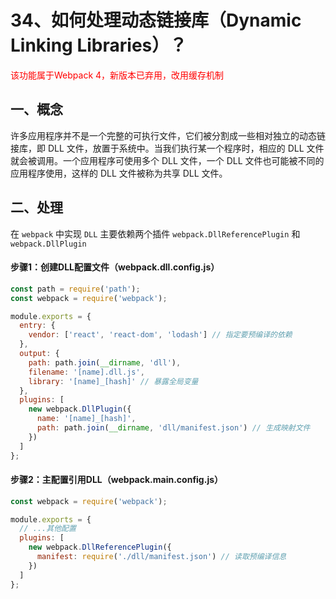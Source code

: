 # 34、如何处理动态链接库（Dynamic Linking Libraries）？

<font color='red'>该功能属于Webpack 4，新版本已弃用，改用缓存机制</font>

## 一、概念

许多应用程序并不是一个完整的可执行文件，它们被分割成一些相对独立的动态链接库，即 DLL 文件，放置于系统中。当我们执行某一个程序时，相应的 DLL 文件就会被调用。一个应用程序可使用多个 DLL 文件，一个 DLL 文件也可能被不同的应用程序使用，这样的 DLL 文件被称为共享 DLL 文件。

## 二、处理

在 `webpack` 中实现 `DLL` 主要依赖两个插件 `webpack.DllReferencePlugin` 和 `webpack.DllPlugin`

#### ‌**步骤1：创建DLL配置文件（webpack.dll.config.js）**‌

```js
const path = require('path');
const webpack = require('webpack');

module.exports = {
  entry: {
    vendor: ['react', 'react-dom', 'lodash'] // 指定要预编译的依赖
  },
  output: {
    path: path.join(__dirname, 'dll'),
    filename: '[name].dll.js',
    library: '[name]_[hash]' // 暴露全局变量
  },
  plugins: [
    new webpack.DllPlugin({
      name: '[name]_[hash]',
      path: path.join(__dirname, 'dll/manifest.json') // 生成映射文件
    })
  ]
};

```

#### ‌**步骤2：主配置引用DLL（webpack.main.config.js）**‌

```js
const webpack = require('webpack');

module.exports = {
  // ...其他配置
  plugins: [
    new webpack.DllReferencePlugin({
      manifest: require('./dll/manifest.json') // 读取预编译信息
    })
  ]
};

```

